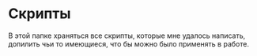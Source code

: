 # Скрипты

В этой папке храняться все скрипты, которые мне удалось написать, допилить чьи то имеющиеся, что бы можно было применять в работе.

